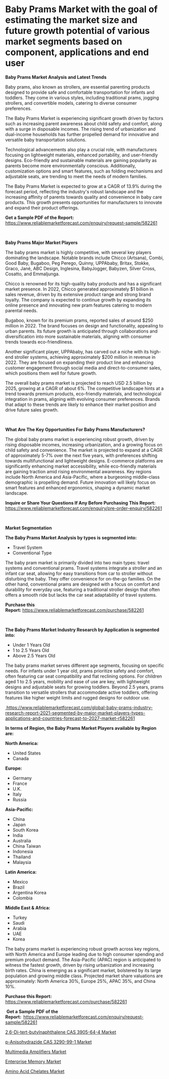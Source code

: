 <p><h1>Baby Prams Market with the goal of estimating the market size and future growth potential of various market segments based on component, applications and end user</h1></p><p><strong>Baby Prams Market Analysis and Latest Trends</strong></p>
<p><p>Baby prams, also known as strollers, are essential parenting products designed to provide safe and comfortable transportation for infants and toddlers. They come in various styles, including traditional prams, jogging strollers, and convertible models, catering to diverse consumer preferences.</p><p>The Baby Prams Market is experiencing significant growth driven by factors such as increasing parent awareness about child safety and comfort, along with a surge in disposable incomes. The rising trend of urbanization and dual-income households has further propelled demand for innovative and versatile baby transportation solutions. </p><p>Technological advancements also play a crucial role, with manufacturers focusing on lightweight materials, enhanced portability, and user-friendly designs. Eco-friendly and sustainable materials are gaining popularity as parents become more environmentally conscious. Additionally, customization options and smart features, such as folding mechanisms and adjustable seats, are trending to meet the needs of modern families.</p><p>The Baby Prams Market is expected to grow at a CAGR of 13.9% during the forecast period, reflecting the industry's robust landscape and the increasing affinity of parents towards quality and convenience in baby care products. This growth presents opportunities for manufacturers to innovate and expand their product offerings.</p></p>
<p><strong>Get a Sample PDF of the Report:&nbsp;</strong> <a href="https://www.reliablemarketforecast.com/enquiry/request-sample/582261?utm_campaign=1899&utm_medium=2&utm_source=Github&utm_content=ia&utm_term=23032025&utm_id=baby-prams">https://www.reliablemarketforecast.com/enquiry/request-sample/582261</a></p>
<p>&nbsp;</p>
<p><strong>Baby Prams Major Market Players</strong></p>
<p><p>The baby prams market is highly competitive, with several key players dominating the landscape. Notable brands include Chicco (Artsana), Combi, Good Baby, Bugaboo, Peg Perego, Quinny, UPPAbaby, Britax, Stokke, Graco, Jané, ABC Design, Inglesina, BabyJogger, Babyzen, Silver Cross, Cosatto, and Emmaljunga. </p><p>Chicco is renowned for its high-quality baby products and has a significant market presence. In 2022, Chicco generated approximately $1 billion in sales revenue, driven by its extensive product range and strong brand loyalty. The company is expected to continue growth by expanding its online presence and innovating new pram features catering to modern parental needs.</p><p>Bugaboo, known for its premium prams, reported sales of around $250 million in 2022. The brand focuses on design and functionality, appealing to urban parents. Its future growth is anticipated through collaborations and diversification into more sustainable materials, aligning with consumer trends towards eco-friendliness.</p><p>Another significant player, UPPAbaby, has carved out a niche with its high-end stroller systems, achieving approximately $200 million in revenue in 2022. They are focused on expanding their product line and enhancing customer engagement through social media and direct-to-consumer sales, which positions them well for future growth.</p><p>The overall baby prams market is projected to reach USD 2.5 billion by 2025, growing at a CAGR of about 6%. The competitive landscape hints at a trend towards premium products, eco-friendly materials, and technological integration in prams, aligning with evolving consumer preferences. Brands that adapt to these trends are likely to enhance their market position and drive future sales growth.</p></p>
<p>&nbsp;</p>
<p><strong>What Are The Key Opportunities For Baby Prams Manufacturers?</strong></p>
<p><p>The global baby prams market is experiencing robust growth, driven by rising disposable incomes, increasing urbanization, and a growing focus on child safety and convenience. The market is projected to expand at a CAGR of approximately 5-7% over the next five years, with preferences shifting towards multifunctional and lightweight designs. E-commerce platforms are significantly enhancing market accessibility, while eco-friendly materials are gaining traction amid rising environmental awareness. Key regions include North America and Asia-Pacific, where a burgeoning middle-class demographic is propelling demand. Future innovation will likely focus on smart features and enhanced ergonomics, shaping a dynamic market landscape.</p></p>
<p><strong>Inquire or Share Your Questions If Any Before Purchasing This Report:</strong> <a href="https://www.reliablemarketforecast.com/enquiry/pre-order-enquiry/582261?utm_campaign=1899&utm_medium=2&utm_source=Github&utm_content=ia&utm_term=23032025&utm_id=baby-prams">https://www.reliablemarketforecast.com/enquiry/pre-order-enquiry/582261</a></p>
<p>&nbsp;</p>
<p><strong>Market Segmentation</strong></p>
<p><strong>The Baby Prams Market Analysis by types is segmented into:</strong></p>
<p><ul><li>Travel System</li><li>Conventional Type</li></ul></p>
<p><p>The baby pram market is primarily divided into two main types: travel systems and conventional prams. Travel systems integrate a stroller and an infant car seat, allowing for easy transitions from car to stroller without disturbing the baby. They offer convenience for on-the-go families. On the other hand, conventional prams are designed with a focus on comfort and durability for everyday use, featuring a traditional stroller design that often offers a smooth ride but lacks the car seat adaptability of travel systems.</p></p>
<p><strong>Purchase this Report:&nbsp;</strong><a href="https://www.reliablemarketforecast.com/purchase/582261?utm_campaign=1899&utm_medium=2&utm_source=Github&utm_content=ia&utm_term=23032025&utm_id=baby-prams">https://www.reliablemarketforecast.com/purchase/582261</a></p>
<p>&nbsp;</p>
<p><strong>The Baby Prams Market Industry Research by Application is segmented into:</strong></p>
<p><ul><li>Under 1 Years Old</li><li>1 to 2.5 Years Old</li><li>Above 2.5 Years Old</li></ul></p>
<p><p>The baby prams market serves different age segments, focusing on specific needs. For infants under 1 year old, prams prioritize safety and comfort, often featuring car seat compatibility and flat reclining options. For children aged 1 to 2.5 years, mobility and ease of use are key, with lightweight designs and adjustable seats for growing toddlers. Beyond 2.5 years, prams transition to versatile strollers that accommodate active toddlers, offering features like higher weight limits and rugged designs for outdoor use.</p></p>
<p><a href="https://www.reliablemarketforecast.com/global-baby-prams-industry-research-report-2021-segmented-by-major-market-players-types-applications-and-countries-forecast-to-2027-market-r582261?utm_campaign=1899&utm_medium=2&utm_source=Github&utm_content=ia&utm_term=23032025&utm_id=baby-prams">&nbsp;https://www.reliablemarketforecast.com/global-baby-prams-industry-research-report-2021-segmented-by-major-market-players-types-applications-and-countries-forecast-to-2027-market-r582261</a></p>
<p><strong>In terms of Region, the Baby Prams Market Players available by Region are:</strong></p>
<p>
    <p> <strong> North America: </strong>
        <ul>
            <li>United States</li>
            <li>Canada</li>
        </ul>
        </p> 
    <p> <strong> Europe: </strong>
        <ul>
            <li>Germany</li>
            <li>France</li>
            <li>U.K.</li>
            <li>Italy</li>
            <li>Russia</li>
        </ul>
        </p> 
    <p> <strong> Asia-Pacific: </strong>
        <ul>
            <li>China</li>
            <li>Japan</li>
            <li>South Korea</li>
            <li>India</li>
            <li>Australia</li>
            <li>China Taiwan</li>
            <li>Indonesia</li>
            <li>Thailand</li>
            <li>Malaysia</li>
        </ul>
        </p> 
    <p> <strong> Latin America: </strong>
        <ul>
            <li>Mexico</li>
            <li>Brazil</li>
            <li>Argentina Korea</li>
            <li>Colombia</li>
        </ul>
        </p> 
    <p> <strong> Middle East & Africa: </strong>
        <ul>
            <li>Turkey</li>
            <li>Saudi</li>
            <li>Arabia</li>
            <li>UAE</li>
            <li>Korea</li>
        </ul>
    </p>
    </p>
<p><p>The baby prams market is experiencing robust growth across key regions, with North America and Europe leading due to high consumer spending and premium product demand. The Asia-Pacific (APAC) region is anticipated to witness the fastest growth, driven by rising urbanization and increasing birth rates. China is emerging as a significant market, bolstered by its large population and growing middle class. Projected market share valuations are approximately: North America 30%, Europe 25%, APAC 35%, and China 10%.</p></p>
<p><strong>Purchase this Report: </strong><a href="https://www.reliablemarketforecast.com/purchase/582261?utm_campaign=1899&utm_medium=2&utm_source=Github&utm_content=ia&utm_term=23032025&utm_id=baby-prams">https://www.reliablemarketforecast.com/purchase/582261</a></p>
<p>&nbsp;<strong>Get a Sample PDF of the Report:&nbsp;&nbsp;</strong><a href="https://www.reliablemarketforecast.com/enquiry/request-sample/582261?utm_campaign=1899&utm_medium=2&utm_source=Github&utm_content=ia&utm_term=23032025&utm_id=baby-prams">https://www.reliablemarketforecast.com/enquiry/request-sample/582261</a></p>
<p><strong></strong></p>
<p><p><a href="https://github.com/wraggfomath/Market-Research-Report-List-1/blob/main/26-di-tert-butylnaphthalene-cas-3905-64-4-market.md?utm_campaign=1899&utm_medium=2&utm_source=Github&utm_content=ia&utm_term=23032025&utm_id=baby-prams">2,6-Di-tert-butylnaphthalene CAS 3905-64-4 Market</a></p><p><a href="https://github.com/alawnhvicay/Market-Research-Report-List-1/blob/main/p-anisohydrazide-cas-3290-99-1-market.md?utm_campaign=1899&utm_medium=2&utm_source=Github&utm_content=ia&utm_term=23032025&utm_id=baby-prams">p-Anisohydrazide CAS 3290-99-1 Market</a></p><p><a href="https://github.com/ranewknaller/Market-Research-Report-List-1/blob/main/multimedia-amplifiers-market.md?utm_campaign=1899&utm_medium=2&utm_source=Github&utm_content=ia&utm_term=23032025&utm_id=baby-prams">Multimedia Amplifiers Market</a></p><p><a href="https://github.com/sahoolipko6f/Market-Research-Report-List-1/blob/main/enterprise-memory-market.md?utm_campaign=1899&utm_medium=2&utm_source=Github&utm_content=ia&utm_term=23032025&utm_id=baby-prams">Enterprise Memory Market</a></p><p><a href="https://github.com/rogetspate12/Market-Research-Report-List-1/blob/main/amino-acid-chelates-market.md?utm_campaign=1899&utm_medium=2&utm_source=Github&utm_content=ia&utm_term=23032025&utm_id=baby-prams">Amino Acid Chelates Market</a></p></p>